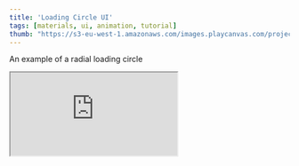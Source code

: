 ```yaml
---
title: 'Loading Circle UI'
tags: [materials, ui, animation, tutorial]
thumb: "https://s3-eu-west-1.amazonaws.com/images.playcanvas.com/projects/12/705273/8B52B3-image-75.jpg"
---
```


An example of a radial loading circle

<div className="iframe-container">
    <iframe src="https://playcanv.as/p/WVAhW4ft/" title="Loading Circle UI" allow="camera; microphone; xr-spatial-tracking; fullscreen" allowfullscreen></iframe>
</div>
